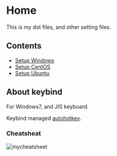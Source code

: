 # Home

This is my dot files, and other setting files.

## Contents
* [Setup Windows](/docs/setup_windows.md)
* [Setup CentOS](/docs/setup_centos.md)
* [Setup Ubuntu](/docs/setup_ubuntu.md)


## About keybind
For Windows7, and JIS keyboard.

Keybind managed [autohotkey](https://github.com/syunkitada/autohotkey).

### Cheatsheat
![mycheatsheet](http://dl.dropboxusercontent.com/u/29431105/shed/cheatsheats/mycheatsheet.png)
